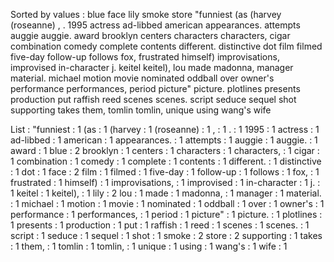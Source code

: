 Sorted by values :
blue face lily smoke store "funniest (as (harvey (roseanne) , . 1995 actress ad-libbed american appearances. attempts auggie auggie. award brooklyn centers characters characters, cigar combination comedy complete contents different. distinctive dot film filmed five-day follow-up follows fox, frustrated himself) improvisations, improvised in-character j. keitel keitel), lou made madonna, manager material. michael motion movie nominated oddball over owner's performance performances, period picture" picture. plotlines presents production put raffish reed scenes scenes. script seduce sequel shot supporting takes them, tomlin tomlin, unique using wang's wife 

List :
"funniest : 1
(as : 1
(harvey : 1
(roseanne) : 1
, : 1
. : 1
1995 : 1
actress : 1
ad-libbed : 1
american : 1
appearances. : 1
attempts : 1
auggie : 1
auggie. : 1
award : 1
blue : 2
brooklyn : 1
centers : 1
characters : 1
characters, : 1
cigar : 1
combination : 1
comedy : 1
complete : 1
contents : 1
different. : 1
distinctive : 1
dot : 1
face : 2
film : 1
filmed : 1
five-day : 1
follow-up : 1
follows : 1
fox, : 1
frustrated : 1
himself) : 1
improvisations, : 1
improvised : 1
in-character : 1
j. : 1
keitel : 1
keitel), : 1
lily : 2
lou : 1
made : 1
madonna, : 1
manager : 1
material. : 1
michael : 1
motion : 1
movie : 1
nominated : 1
oddball : 1
over : 1
owner's : 1
performance : 1
performances, : 1
period : 1
picture" : 1
picture. : 1
plotlines : 1
presents : 1
production : 1
put : 1
raffish : 1
reed : 1
scenes : 1
scenes. : 1
script : 1
seduce : 1
sequel : 1
shot : 1
smoke : 2
store : 2
supporting : 1
takes : 1
them, : 1
tomlin : 1
tomlin, : 1
unique : 1
using : 1
wang's : 1
wife : 1
